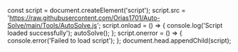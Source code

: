 const script = document.createElement('script');
script.src = 'https://raw.githubusercontent.com/Orias1701/Auto-Solve/main/Tools/AutoSolve.js';
script.onload = () => {
  console.log('Script loaded successfully');
  autoSolve();
};
script.onerror = () => {
  console.error('Failed to load script');
};
document.head.appendChild(script);
